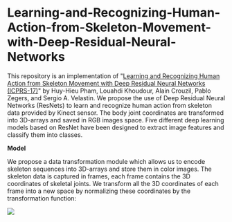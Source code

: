 # Learning-and-Recognizing-Human-Action-from-Skeleton-Movement-with-Deep-Residual-Neural-Networks
This repository is an implementation of "[Learning and Recognizing Human Action from Skeleton Movement with Deep Residual Neural Networks (ICPRS-17)](https://arxiv.org/pdf/1803.07780.pdf)" by Huy-Hieu Pham, Louahdi Khoudour, Alain Crouzil, Pablo Zegers, and Sergio A. Velastin. We propose the use of Deep Residual Neural Networks (ResNets) to learn and recognize human action from skeleton data provided by Kinect sensor. The body joint coordinates are transformed into 3D-arrays and saved in RGB images space. Five different deep learning models based on ResNet have been designed to extract image features and classify them into classes. 


**Model**


We propose a data transformation module which allows us to encode skeleton sequences into 3D-arrays and store them in color images. The skeleton data is captured in frames, each frame contains the 3D coordinates of skeletal joints. We transform all the 3D coordinates of each frame into a new space by normalizing these coordinates by the transformation function:



![](https://github.com/huyhieupham/Learning-and-Recognizing-Human-Action-from-Skeleton-Movement-with-Deep-Residual-Neural-Networks/blob/master/figure/data-transformation.png)
